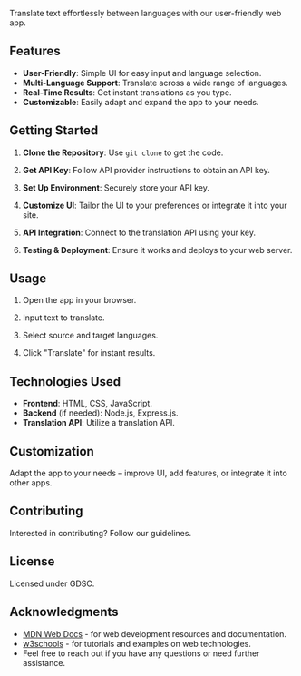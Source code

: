 Translate text effortlessly between languages with our user-friendly web app.

## Features

- **User-Friendly**: Simple UI for easy input and language selection.
- **Multi-Language Support**: Translate across a wide range of languages.
- **Real-Time Results**: Get instant translations as you type.
- **Customizable**: Easily adapt and expand the app to your needs.

## Getting Started

1. **Clone the Repository**: Use `git clone` to get the code.

2. **Get API Key**: Follow API provider instructions to obtain an API key.

3. **Set Up Environment**: Securely store your API key.

4. **Customize UI**: Tailor the UI to your preferences or integrate it into your site.

5. **API Integration**: Connect to the translation API using your key.

6. **Testing & Deployment**: Ensure it works and deploys to your web server.

## Usage

1. Open the app in your browser.

2. Input text to translate.

3. Select source and target languages.

4. Click "Translate" for instant results.

## Technologies Used

- **Frontend**: HTML, CSS, JavaScript.
- **Backend** (if needed): Node.js, Express.js.
- **Translation API**: Utilize a translation API.

## Customization

Adapt the app to your needs – improve UI, add features, or integrate it into other apps.

## Contributing

Interested in contributing? Follow our guidelines.

## License

Licensed under GDSC. 

## Acknowledgments

- [MDN Web Docs](https://developer.mozilla.org/en-US/) - for web development resources and documentation.
- [w3schools](www.w3schools.com) - for tutorials and examples on web technologies.
- Feel free to reach out if you have any questions or need further assistance.
